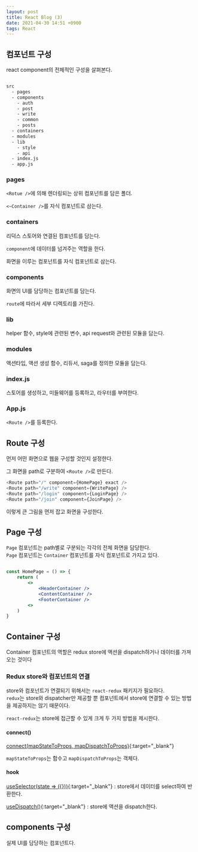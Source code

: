 ```yaml
---
layout: post
title: React Blog (3)
date: 2021-04-30 14:51 +0900
tags: React
---
```


## 컴포넌트 구성

react component의 전체적인 구성을 살펴본다.

```bash

src
  - pages
  - components
    - auth
    - post
    - write
    - common
    - posts
  - containers
  - modules
  - lib
    - style
    - api
  - index.js
  - app.js

```

### pages

`<Rotue />`에 의해 렌더링되는 상위 컴포넌트를 담은 폴더.

`<~Container />`를 자식 컴포넌트로 삼는다.

### containers

리덕스 스토어와 연결된 컴포넌트를 담는다.

`component`에 데이터를 넘겨주는 역할을 한다.

화면을 이루는 컴포넌트를 자식 컴포넌트로 삼는다.

### components

화면의 UI를 담당하는 컴포넌트를 담는다.

`route`에 따라서 세부 디렉토리를 가진다.

### lib

helper 함수, style에 관련된 변수, api request와 관련된 모듈을 담는다.

### modules

액션타입, 액션 생성 함수, 리듀서, saga를 정의한 모듈을 담는다.

### index.js

스토어를 생성하고, 미들웨어를 등록하고, 라우터를 부여한다.

### App.js

`<Route />`를 등록한다.

## Route 구성

먼저 어떤 화면으로 웹을 구성할 것인지 설정한다.

그 화면을 path로 구분하여  `<Route />`로 만든다.

```js
<Route path="/" component={HomePage} exact />
<Route path="/write" component={WritePage} />
<Route path="/login" component={LoginPage} />
<Route path="/join" component={JoinPage} />
```

이렇게 큰 그림을 먼저 잡고 화면을 구성한다.

## Page 구성

`Page` 컴포넌트는 path별로 구분되는 각각의 전체 화면을 담당한다.  
`Page` 컴포넌트는 `Container` 컴포넌트를 자식 컴포넌트로 가지고 있다.  

```jsx

const HomePage = () => {
    return (
        <>
            <HeaderContainer />
            <ContentContainer />
            <FooterContainer />
        <>
    )
}

```

## Container 구성

Container 컴포넌트의 역할은 redux store에 액션을 dispatch하거나 데이터를 가져오는 것이다

### Redux store와 컴포넌트의 연결

store와 컴포넌트가 연결되기 위해서는 `react-redux` 패키지가 필요하다.  
`redux`는 store와 dispatcher만 제공할 뿐 컴포넌트에서 store에 연결할 수 있는 방법을 제공하지는 않기 때문이다.

`react-redux`는 store에 접근할 수 있게 크게 두 가지 방법을 제시한다.

#### connect()

[connect(mapStateToProps, mapDispatchToProps)](https://react-redux.js.org/api/connect){:target="_blank"}

`mapStateToProps`는 함수고 `mapDispatchToProps`는 객체다.

#### hook

[useSelector(state => ({}))](https://react-redux.js.org/api/hooks#useselector){:target="_blank"} : store에서 데이터를 select하여 반환한다.

[useDispatch()](https://react-redux.js.org/api/hooks#usedispatch){:target="_blank"} : store에 액션을 dispatch한다.

## components 구성

실제 UI를 담당하는 컴포넌트다.

